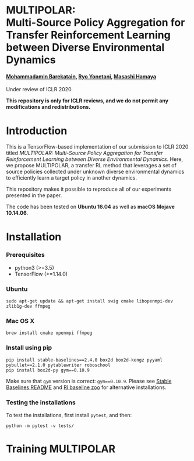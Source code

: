 # MULTIPOLAR: <br/> Multi-Source Policy Aggregation for Transfer Reinforcement Learning between Diverse Environmental Dynamics
#### [Mohammadamin Barekatain](http://barekatain.me), [Ryo Yonetani](https://yonetaniryo.github.io), [Masashi Hamaya](https://sites.google.com/view/masashihamaya/home)

Under review of ICLR 2020.

**This repository is only for ICLR reviews, and we do not permit any modifications and redistributions.**


# Introduction

This is a TensorFlow-based implementation of our submission to ICLR 2020 titled *MULTIPOLAR: Multi-Source Policy Aggregation for Transfer Reinforcement Learning between Diverse Environmental Dynamics*. Here, we propose MULTIPOLAR, a transfer RL method that leverages a set of source policies collected under unknown diverse environmental dynamics to efficiently learn a target policy in another dynamics.

This repository makes it possible to reproduce all of our experiments presented in the paper.

The code has been tested on **Ubuntu 16.04** as well as **macOS Mojave 10.14.06**.


# Installation

### Prerequisites
*  python3 (>=3.5)
*  TensorFlow (>=1.14.0)

### Ubuntu
```
sudo apt-get update && apt-get install swig cmake libopenmpi-dev zlib1g-dev ffmpeg
```
### Mac OS X

```
brew install cmake openmpi ffmpeg
```

### Install using pip

```
pip install stable-baselines==2.4.0 box2d box2d-kengz pyyaml pybullet==2.1.0 pytablewriter roboschool
pip install box2d-py gym==0.10.9
```

Make sure that `gym` version is correct: `gym==0.10.9`. 
Please see [Stable Baselines README](https://github.com/hill-a/stable-baselines) 
and [Rl baseline zoo](https://github.com/araffin/rl-baselines-zoo) for alternative installations.


### Testing the installations

To test the installations, first install `pytest`, and then:
```
python -m pytest -v tests/
```


# Training MULTIPOLAR



